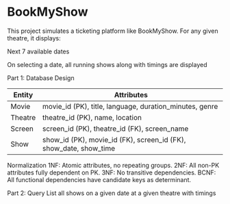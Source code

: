 # BookMyShow

This project simulates a ticketing platform like BookMyShow. For any given theatre, it displays:

Next 7 available dates

On selecting a date, all running shows along with timings are displayed



Part 1: Database Design

| Entity  | Attributes                                                             |
| ------- | ---------------------------------------------------------------------- |
| Movie   | movie\_id (PK), title, language, duration\_minutes, genre              |
| Theatre | theatre\_id (PK), name, location                                       |
| Screen  | screen\_id (PK), theatre\_id (FK), screen\_name                        |
| Show    | show\_id (PK), movie\_id (FK), screen\_id (FK), show\_date, show\_time |



Normalization
1NF: Atomic attributes, no repeating groups.
2NF: All non-PK attributes fully dependent on PK.
3NF: No transitive dependencies.
BCNF: All functional dependencies have candidate keys as determinant.



Part 2: Query
List all shows on a given date at a given theatre with timings
